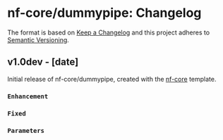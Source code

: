 # nf-core/dummypipe: Changelog

The format is based on [Keep a Changelog](https://keepachangelog.com/en/1.0.0/)
and this project adheres to [Semantic Versioning](https://semver.org/spec/v2.0.0.html).

## v1.0dev - [date]

Initial release of nf-core/dummypipe, created with the [nf-core](https://nf-co.re/) template.

### `Enhancement`

### `Fixed`

### `Parameters`
